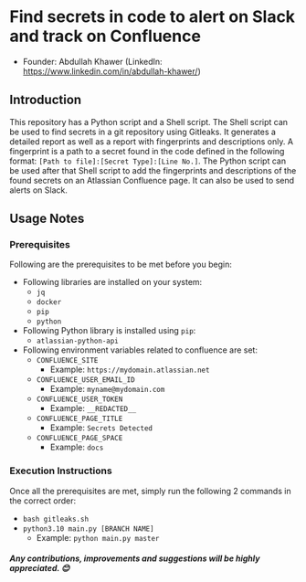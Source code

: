 # Find secrets in code to alert on Slack and track on Confluence

- Founder: Abdullah Khawer (LinkedIn: https://www.linkedin.com/in/abdullah-khawer/)

## Introduction

This repository has a Python script and a Shell script. The Shell script can be used to find secrets in a git repository using Gitleaks. It generates a detailed report as well as a report with fingerprints and descriptions only. A fingerprint is a path to a secret found in the code defined in the following format: `[Path to file]:[Secret Type]:[Line No.]`. The Python script can be used after that Shell script to add the fingerprints and descriptions of the found secrets on an Atlassian Confluence page. It can also be used to send alerts on Slack.

## Usage Notes

### Prerequisites

Following are the prerequisites to be met before you begin:

- Following libraries are installed on your system:
   - `jq`
   - `docker`
   - `pip`
   - `python`
- Following Python library is installed using `pip`:
   - `atlassian-python-api`
- Following environment variables related to confluence are set:
   - `CONFLUENCE_SITE`
      - Example: `https://mydomain.atlassian.net`
   - `CONFLUENCE_USER_EMAIL_ID`
      - Example: `myname@mydomain.com`
   - `CONFLUENCE_USER_TOKEN`
      - Example: `__REDACTED__`
   - `CONFLUENCE_PAGE_TITLE`
      - Example: `Secrets Detected`
   - `CONFLUENCE_PAGE_SPACE`
      - Example: `docs`

### Execution Instructions

Once all the prerequisites are met, simply run the following 2 commands in the correct order:
- `bash gitleaks.sh`
- `python3.10 main.py [BRANCH NAME]`
   - Example: `python main.py master`

##### Any contributions, improvements and suggestions will be highly appreciated. 😊
